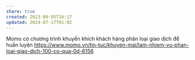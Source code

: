 ```yaml
---
share: true
created: 2023-09-05T16:17
updated: 2024-07-17T01:02
---
```

Momo có chương trình khuyến khích khách hàng phân loại giao dịch để huấn luyện https://www.momo.vn/tin-tuc/khuyen-mai/lam-nhiem-vu-phan-loai-giao-dich-100-co-qua-0d-6156
